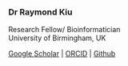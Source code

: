 ### Dr Raymond Kiu

Research Fellow/ Bioinformatician<br/>
University of Birmingham, UK

[Google Scholar](https://scholar.google.com/citations?hl=en&user=wHF3Lm8AAAAJ) | [ORCID](http://orcid.org/0000-0002-8099-8258) | [Github](https://github.com/raymondkiu) 
